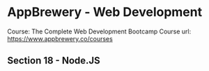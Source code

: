 # AppBrewery - Web Development

Course: The Complete Web Development Bootcamp
Course url: https://www.appbrewery.co/courses

## Section 18 - Node.JS
